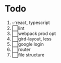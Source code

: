 # Todo

1. ✅react, typescript
1. ⬜️lint
1. ⬜️webpack prod opt
1. ⬜️gird-layout, less
1. ⬜️google login
1. ⬜️router
1. ⬜️file structure